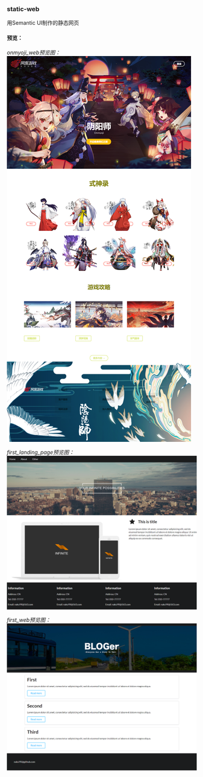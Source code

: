 ### static-web

用Semantic UI制作的静态网页

#### 预览：

  *onmyoji_web预览图：*
![onmyoji_web预览图](./onmyoji_web/onmyoji_web预览图.png)

  *first_landing_page预览图：*
![first_landing_page预览图](./first_landing_page/first_landing_page预览图.png)

  *first_web预览图：*
![first_web预览图](./first_web/first_web预览图.png)

